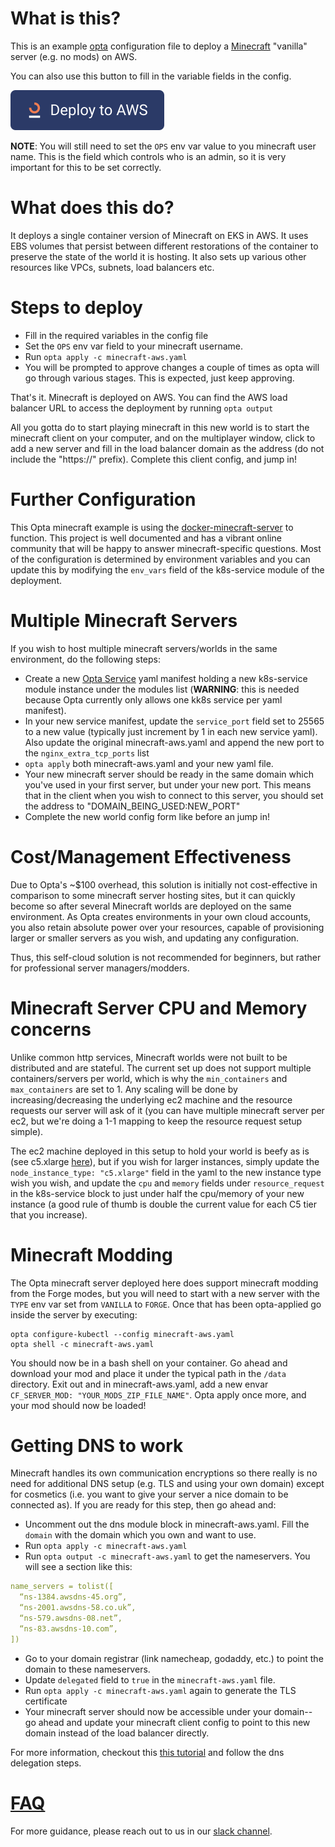 # What is this?

This is an example [opta](https://github.com/run-x/opta) configuration file to deploy a 
[Minecraft](https://www.minecraft.net/en-us) "vanilla" server (e.g. no mods) on AWS.

You can also use this button to fill in the variable fields in the config.

[![Deploy to AWS](https://raw.githubusercontent.com/run-x/opta/main/assets/deploy-to-aws-button.svg)](https://app.runx.dev/deploy-with-aws?url=https%3A%2F%2Fgithub.com%2Frun-x%2Fopta%2Fblob%2Fmain%2Fexamples%2Fminecraft%2Fminecraft-aws.yaml&name=Minecraft)

**NOTE**: You will still need to set the `OPS` env var value to you minecraft user name. This is the field which
controls who is an admin, so it is very important for this to be set correctly.

# What does this do?
It deploys a single container version of Minecraft on EKS in AWS. It uses EBS volumes that persist between different
restorations of the container to preserve the state of the world it is hosting. It also sets up various other resources 
like VPCs, subnets, load balancers etc.

# Steps to deploy
* Fill in the required variables in the config file
* Set the `OPS` env var field to your minecraft username.
* Run `opta apply -c minecraft-aws.yaml`
* You will be prompted to approve changes a couple of times as opta will go through various stages. This is expected, just keep approving.

That's it. Minecraft is deployed on AWS. You can find the AWS load balancer URL to access the deployment by running `opta output`

All you gotta do to start playing minecraft in this new world is to start the minecraft client on your computer,
and on the multiplayer window, click to add a new server and fill in the load balancer domain as the address
(do not include the "https://" prefix). Complete this client config, and jump in!

# Further Configuration
This Opta minecraft example is using the [docker-minecraft-server](https://github.com/itzg/docker-minecraft-server) to
function. This project is well documented and has a vibrant online community that will be happy to answer 
minecraft-specific questions. Most of the configuration is determined by environment variables and you can update
this by modifying the `env_vars` field of the k8s-service module of the deployment.

# Multiple Minecraft Servers
If you wish to host multiple minecraft servers/worlds in the same environment, do the following steps:

* Create a new [Opta Service](https://docs.opta.dev/getting-started/aws/#service-creation) yaml manifest holding a new
  k8s-service module instance under the modules list (**WARNING**: this is needed because Opta currently only allows
  one kk8s service per yaml manifest).
* In your new service manifest, update the `service_port` field set to 25565 to a new value (typically just increment
  by 1 in each new service yaml). Also update the original minecraft-aws.yaml and append the new port to the
  `nginx_extra_tcp_ports` list
* `opta apply` both minecraft-aws.yaml and your new yaml file.
* Your new minecraft server should be ready in the same domain which you've used in your first server, but under your
new port. This means that in the client when you  wish to connect to this server, you should set the address to
"DOMAIN_BEING_USED:NEW_PORT"
* Complete the new world config form like before an jump in!

# Cost/Management Effectiveness
Due to Opta's ~$100 overhead, this solution is initially not cost-effective in comparison to some minecraft server 
hosting sites, but it can quickly become so after several Minecraft worlds are deployed on the same environment.
As Opta creates environments in your own cloud accounts, you also retain absolute power over your resources,
capable of provisioning larger or smaller servers as you wish, and updating any configuration.

Thus, this self-cloud solution is not recommended for beginners, but rather for professional server managers/modders.

# Minecraft Server CPU and Memory concerns
Unlike common http services, Minecraft worlds were not built to be distributed and are stateful. The current set up
does not support multiple containers/servers per world, which is why the `min_containers` and `max_containers` are set
to 1. Any scaling will be done by increasing/decreasing the underlying ec2 machine and the resource requests our server
will ask of it (you can have multiple minecraft server per ec2, but we're doing a 1-1 mapping to keep the resource
request setup simple).

The ec2 machine deployed in this setup to hold your world is beefy as is (see c5.xlarge 
[here](https://aws.amazon.com/ec2/instance-types/)), but if you wish for larger instances, simply update the
`node_instance_type: "c5.xlarge"` field in the yaml to the new instance type wish you wish, and update the `cpu` and
`memory` fields under `resource_request` in the k8s-service block to just under half the cpu/memory of your new instance
(a good rule of thumb is double the current value for each C5 tier that you increase).

# Minecraft Modding
The Opta minecraft server deployed here does support minecraft modding from the Forge modes, but you will need to start 
with a new server with the `TYPE` env var set from `VANILLA` to `FORGE`. Once that has been opta-applied go inside the
server by executing:
```
opta configure-kubectl --config minecraft-aws.yaml
opta shell -c minecraft-aws.yaml
```

You should now be in a bash shell on your container. Go ahead and download your mod and place it under the typical path
in the `/data` directory. Exit out and in minecraft-aws.yaml, add a new envar `CF_SERVER_MOD: "YOUR_MODS_ZIP_FILE_NAME"`.
Opta apply once more, and your mod should now be loaded!

# Getting DNS to work
Minecraft handles its own communication encryptions so there really is no need for additional DNS
setup (e.g. TLS and using your own domain) except for cosmetics (i.e. you want to give your server a nice domain
to be connected as). If you are ready for this step, then go ahead and:

* Uncomment out the dns module block in minecraft-aws.yaml. Fill the `domain` with the domain which you own and want to use.
* Run `opta apply -c minecraft-aws.yaml`
* Run `opta output -c minecraft-aws.yaml` to get the nameservers. You will see a section like this:
```yaml
name_servers = tolist([
  “ns-1384.awsdns-45.org”,
  “ns-2001.awsdns-58.co.uk”,
  “ns-579.awsdns-08.net”,
  “ns-83.awsdns-10.com”,
])
```
* Go to your domain registrar (link namecheap, godaddy, etc.) to point the domain to these nameservers.
* Update `delegated` field to `true` in the `minecraft-aws.yaml` file.
* Run `opta apply -c minecraft-aws.yaml` again to generate the TLS certificate
* Your minecraft server should now be accessible under your domain-- go ahead and update your minecraft client config
  to point to this new domain instead of the load balancer directly.

For more information, checkout this [this tutorial](https://docs.opta.dev/tutorials/ingress/) and follow the dns
delegation steps.

# [FAQ](../FAQ.md)

For more guidance, please reach out to us in our [slack channel](https://slack.opta.dev).
